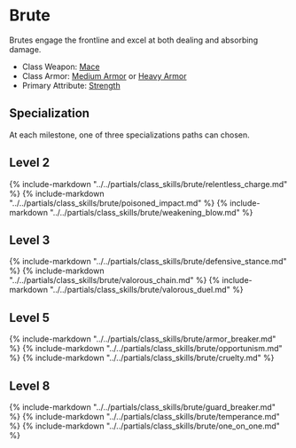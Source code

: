 # Brute

Brutes engage the frontline and excel at both dealing and absorbing damage.

* Class Weapon: [Mace](../inventory/maces.md)
* Class Armor: [Medium Armor](../inventory/light_armor.md) or [Heavy Armor](../inventory/light_armor.md)
* Primary Attribute: [Strength](../inventory/bows.md)

## Specialization
At each milestone, one of three specializations paths can chosen.

## Level 2
{% include-markdown "../../partials/class_skills/brute/relentless_charge.md" %}
{% include-markdown "../../partials/class_skills/brute/poisoned_impact.md" %}
{% include-markdown "../../partials/class_skills/brute/weakening_blow.md" %}

## Level 3
{% include-markdown "../../partials/class_skills/brute/defensive_stance.md" %}
{% include-markdown "../../partials/class_skills/brute/valorous_chain.md" %}
{% include-markdown "../../partials/class_skills/brute/valorous_duel.md" %}

## Level 5
{% include-markdown "../../partials/class_skills/brute/armor_breaker.md" %}
{% include-markdown "../../partials/class_skills/brute/opportunism.md" %}
{% include-markdown "../../partials/class_skills/brute/cruelty.md" %}

## Level 8
{% include-markdown "../../partials/class_skills/brute/guard_breaker.md" %}
{% include-markdown "../../partials/class_skills/brute/temperance.md" %}
{% include-markdown "../../partials/class_skills/brute/one_on_one.md" %}
